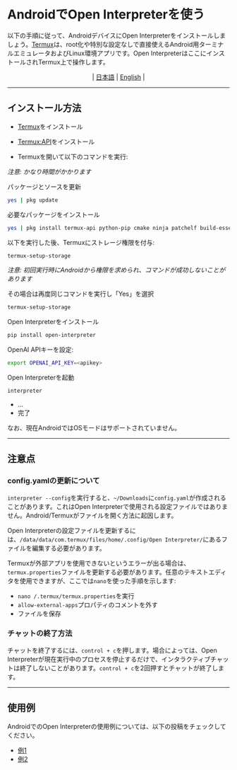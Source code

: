 


# AndroidでOpen Interpreterを使う

以下の手順に従って、AndroidデバイスにOpen Interpreterをインストールしましょう。[Termux](https://termux.dev/en/)は、root化や特別な設定なしで直接使えるAndroid用ターミナルエミュレータおよびLinux環境アプリです。Open InterpreterはここにインストールされTermux上で操作します。

<div align="center">

 | [日本語](README_JP.md) | [English](../README.md) |

</div>

---

## インストール方法

- [Termux](https://github.com/termux/termux-app/releases/tag/v0.118.0)をインストール

- [Termux:API](https://github.com/termux/termux-api/releases/tag/v0.50.1)をインストール 

- Termuxを開いて以下のコマンドを実行:

_注意: かなり時間がかかります_

パッケージとソースを更新
```bash
yes | pkg update
```

必要なパッケージをインストール
```bash 
yes | pkg install termux-api python-pip cmake ninja patchelf build-essential matplotlib rust binutils libzmq
```

以下を実行した後、Termuxにストレージ権限を付与:
```bash
termux-setup-storage
```

_注意: 初回実行時にAndroidから権限を求められ、コマンドが成功しないことがあります_

その場合は再度同じコマンドを実行し「Yes」を選択
```bash
termux-setup-storage 
```

Open Interpreterをインストール
```bash
pip install open-interpreter
```

OpenAI APIキーを設定:
```bash
export OPENAI_API_KEY=<apikey>
```

Open Interpreterを起動
```bash 
interpreter
```

- ...
- 完了

なお、現在AndroidではOSモードはサポートされていません。

---

## 注意点

### config.yamlの更新について

`interpreter --config`を実行すると、`~/Downloads`に`config.yaml`が作成されることがあります。これはOpen Interpreterで使用される設定ファイルではありません。Android/Termuxがファイルを開く方法に起因します。

Open Interpreterの設定ファイルを更新するには、`/data/data/com.termux/files/home/.config/Open Interpreter/`にあるファイルを編集する必要があります。

Termuxが外部アプリを使用できないというエラーが出る場合は、`termux.properties`ファイルを更新する必要があります。任意のテキストエディタを使用できますが、ここでは`nano`を使った手順を示します:

- `nano /.termux/termux.properties`を実行
- `allow-external-apps`プロパティのコメントを外す
- ファイルを保存

### チャットの終了方法

チャットを終了するには、`control + c`を押します。場合によっては、Open Interpreterが現在実行中のプロセスを停止するだけで、インタラクティブチャットは終了しないことがあります。`control + c`を2回押すとチャットが終了します。 

---

## 使用例

AndroidでのOpen Interpreterの使用例については、以下の投稿をチェックしてください。

- [例1](https://x.com/MikeBirdTech/status/1707108619529916820)  
- [例2](https://x.com/MikeBirdTech/status/1711798317288419382)
